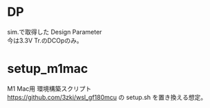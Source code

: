 # DP
  sim.で取得した Design Parameter  
  今は3.3V Tr.のDCOpのみ。
# setup_m1mac
  M1 Mac用 環境構築スクリプト  
  https://github.com/3zki/wsl_gf180mcu の setup.sh を置き換える想定。
